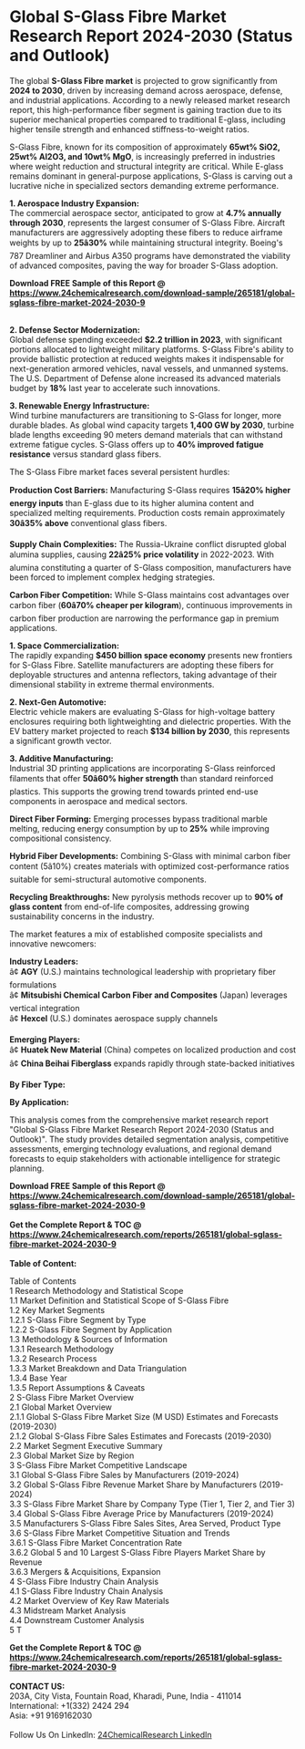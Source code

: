 <h1>Global S-Glass Fibre Market Research Report 2024-2030 (Status and Outlook)</h1><p>The global <strong>S-Glass Fibre market</strong> is projected to grow significantly from <strong>2024 to 2030</strong>, driven by increasing demand across aerospace, defense, and industrial applications. According to a newly released market research report, this high-performance fiber segment is gaining traction due to its superior mechanical properties compared to traditional E-glass, including higher tensile strength and enhanced stiffness-to-weight ratios.</p><p>S-Glass Fibre, known for its composition of approximately <strong>65wt% SiO2, 25wt% Al2O3, and 10wt% MgO</strong>, is increasingly preferred in industries where weight reduction and structural integrity are critical. While E-glass remains dominant in general-purpose applications, S-Glass is carving out a lucrative niche in specialized sectors demanding extreme performance.</p><p><strong>1. Aerospace Industry Expansion:</strong><br>
The commercial aerospace sector, anticipated to grow at <strong>4.7% annually through 2030</strong>, represents the largest consumer of S-Glass Fibre. Aircraft manufacturers are aggressively adopting these fibers to reduce airframe weights by up to <strong>25â30%</strong> while maintaining structural integrity. Boeing's 787 Dreamliner and Airbus A350 programs have demonstrated the viability of advanced composites, paving the way for broader S-Glass adoption.</p><div><b>Download FREE Sample of this Report @ 
            <a href="https://www.24chemicalresearch.com/download-sample/265181/global-sglass-fibre-market-2024-2030-9">
            https://www.24chemicalresearch.com/download-sample/265181/global-sglass-fibre-market-2024-2030-9</a></b></div><br><p><strong>2. Defense Sector Modernization:</strong><br>
Global defense spending exceeded <strong>$2.2 trillion in 2023</strong>, with significant portions allocated to lightweight military platforms. S-Glass Fibre's ability to provide ballistic protection at reduced weights makes it indispensable for next-generation armored vehicles, naval vessels, and unmanned systems. The U.S. Department of Defense alone increased its advanced materials budget by <strong>18%</strong> last year to accelerate such innovations.</p><p><strong>3. Renewable Energy Infrastructure:</strong><br>
Wind turbine manufacturers are transitioning to S-Glass for longer, more durable blades. As global wind capacity targets <strong>1,400 GW by 2030</strong>, turbine blade lengths exceeding 90 meters demand materials that can withstand extreme fatigue cycles. S-Glass offers up to <strong>40% improved fatigue resistance</strong> versus standard glass fibers.</p><p>The S-Glass Fibre market faces several persistent hurdles:</p><p><strong>Production Cost Barriers:</strong> Manufacturing S-Glass requires <strong>15â20% higher energy inputs</strong> than E-glass due to its higher alumina content and specialized melting requirements. Production costs remain approximately <strong>30â35% above</strong> conventional glass fibers.</p><p><strong>Supply Chain Complexities:</strong> The Russia-Ukraine conflict disrupted global alumina supplies, causing <strong>22â25% price volatility</strong> in 2022-2023. With alumina constituting a quarter of S-Glass composition, manufacturers have been forced to implement complex hedging strategies.</p><p><strong>Carbon Fiber Competition:</strong> While S-Glass maintains cost advantages over carbon fiber (<strong>60â70% cheaper per kilogram</strong>), continuous improvements in carbon fiber production are narrowing the performance gap in premium applications.</p><p><strong>1. Space Commercialization:</strong><br>
The rapidly expanding <strong>$450 billion space economy</strong> presents new frontiers for S-Glass Fibre. Satellite manufacturers are adopting these fibers for deployable structures and antenna reflectors, taking advantage of their dimensional stability in extreme thermal environments.</p><p><strong>2. Next-Gen Automotive:</strong><br>
Electric vehicle makers are evaluating S-Glass for high-voltage battery enclosures requiring both lightweighting and dielectric properties. With the EV battery market projected to reach <strong>$134 billion by 2030</strong>, this represents a significant growth vector.</p><p><strong>3. Additive Manufacturing:</strong><br>
Industrial 3D printing applications are incorporating S-Glass reinforced filaments that offer <strong>50â60% higher strength</strong> than standard reinforced plastics. This supports the growing trend towards printed end-use components in aerospace and medical sectors.</p><p><strong>Direct Fiber Forming:</strong> Emerging processes bypass traditional marble melting, reducing energy consumption by up to <strong>25%</strong> while improving compositional consistency.</p><p><strong>Hybrid Fiber Developments:</strong> Combining S-Glass with minimal carbon fiber content (5â10%) creates materials with optimized cost-performance ratios suitable for semi-structural automotive components.</p><p><strong>Recycling Breakthroughs:</strong> New pyrolysis methods recover up to <strong>90% of glass content</strong> from end-of-life composites, addressing growing sustainability concerns in the industry.</p><p>The market features a mix of established composite specialists and innovative newcomers:</p><p><strong>Industry Leaders:</strong><br>
â¢ <strong>AGY</strong> (U.S.) maintains technological leadership with proprietary fiber formulations<br>
â¢ <strong>Mitsubishi Chemical Carbon Fiber and Composites</strong> (Japan) leverages vertical integration<br>
â¢ <strong>Hexcel</strong> (U.S.) dominates aerospace supply channels</p><p><strong>Emerging Players:</strong><br>
â¢ <strong>Huatek New Material</strong> (China) competes on localized production and cost<br>
â¢ <strong>China Beihai Fiberglass</strong> expands rapidly through state-backed initiatives</p><p><strong>By Fiber Type:</strong></p><p><strong>By Application:</strong></p><p>This analysis comes from the comprehensive market research report "Global S-Glass Fibre Market Research Report 2024-2030 (Status and Outlook)". The study provides detailed segmentation analysis, competitive assessments, emerging technology evaluations, and regional demand forecasts to equip stakeholders with actionable intelligence for strategic planning.</p><div><b>Download FREE Sample of this Report @ 
            <a href="https://www.24chemicalresearch.com/download-sample/265181/global-sglass-fibre-market-2024-2030-9">
            https://www.24chemicalresearch.com/download-sample/265181/global-sglass-fibre-market-2024-2030-9</a></b></div><br><div><b>Get the Complete Report & TOC @ 
            <a href="https://www.24chemicalresearch.com/reports/265181/global-sglass-fibre-market-2024-2030-9">
            https://www.24chemicalresearch.com/reports/265181/global-sglass-fibre-market-2024-2030-9</a></b></div><br>
            <b>Table of Content:</b><p>Table of Contents<br />
1 Research Methodology and Statistical Scope<br />
1.1 Market Definition and Statistical Scope of S-Glass Fibre<br />
1.2 Key Market Segments<br />
1.2.1 S-Glass Fibre Segment by Type<br />
1.2.2 S-Glass Fibre Segment by Application<br />
1.3 Methodology & Sources of Information<br />
1.3.1 Research Methodology<br />
1.3.2 Research Process<br />
1.3.3 Market Breakdown and Data Triangulation<br />
1.3.4 Base Year<br />
1.3.5 Report Assumptions & Caveats<br />
2 S-Glass Fibre Market Overview<br />
2.1 Global Market Overview<br />
2.1.1 Global S-Glass Fibre Market Size (M USD) Estimates and Forecasts (2019-2030)<br />
2.1.2 Global S-Glass Fibre Sales Estimates and Forecasts (2019-2030)<br />
2.2 Market Segment Executive Summary<br />
2.3 Global Market Size by Region<br />
3 S-Glass Fibre Market Competitive Landscape<br />
3.1 Global S-Glass Fibre Sales by Manufacturers (2019-2024)<br />
3.2 Global S-Glass Fibre Revenue Market Share by Manufacturers (2019-2024)<br />
3.3 S-Glass Fibre Market Share by Company Type (Tier 1, Tier 2, and Tier 3)<br />
3.4 Global S-Glass Fibre Average Price by Manufacturers (2019-2024)<br />
3.5 Manufacturers S-Glass Fibre Sales Sites, Area Served, Product Type<br />
3.6 S-Glass Fibre Market Competitive Situation and Trends<br />
3.6.1 S-Glass Fibre Market Concentration Rate<br />
3.6.2 Global 5 and 10 Largest S-Glass Fibre Players Market Share by Revenue<br />
3.6.3 Mergers & Acquisitions, Expansion<br />
4 S-Glass Fibre Industry Chain Analysis<br />
4.1 S-Glass Fibre Industry Chain Analysis<br />
4.2 Market Overview of Key Raw Materials<br />
4.3 Midstream Market Analysis<br />
4.4 Downstream Customer Analysis<br />
5 T</p><div><b>Get the Complete Report & TOC @ 
            <a href="https://www.24chemicalresearch.com/reports/265181/global-sglass-fibre-market-2024-2030-9">
            https://www.24chemicalresearch.com/reports/265181/global-sglass-fibre-market-2024-2030-9</a></b></div><br><b>CONTACT US:</b><br>
            203A, City Vista, Fountain Road, Kharadi, Pune, India - 411014<br>
            International: +1(332) 2424 294<br>
            Asia: +91 9169162030 <br><br>
            Follow Us On LinkedIn: <a href="https://www.linkedin.com/company/24chemicalresearch/">24ChemicalResearch LinkedIn</a>